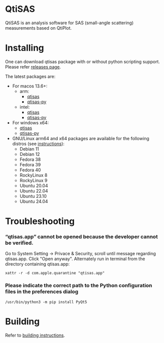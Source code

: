 # QtiSAS

QtiSAS is an analysis software for SAS (small-angle scattering) measurements
based on QtiPlot.

# Installing

One can download qtisas package with or without python scripting support. Please
refer [releases page](https://iffgit.fz-juelich.de/qtisas/qtisas/-/releases).

The latest packages are:

 * For macos 13.6+:
   * arm:
     * [qtisas](https://iffgit.fz-juelich.de/api/v4/projects/1655/packages/generic/qtisas/v0.9.20/qtisas-v0.9.20-arm.dmg)
     * [qtisas-py](https://iffgit.fz-juelich.de/api/v4/projects/1655/packages/generic/qtisas/v0.9.20/qtisas-py-v0.9.20-arm.dmg)
   * intel:
     * [qtisas](https://iffgit.fz-juelich.de/api/v4/projects/1655/packages/generic/qtisas/v0.9.20/qtisas-v0.9.20-intel.dmg)
     * [qtisas-py](https://iffgit.fz-juelich.de/api/v4/projects/1655/packages/generic/qtisas/v0.9.20/qtisas-py-v0.9.20-intel.dmg)
 * For windows x64:
   * [qtisas](https://iffgit.fz-juelich.de/api/v4/projects/1655/packages/generic/qtisas/v0.9.20/qtisas-v0.9.20-x64.exe)
   * [qtisas-py](https://iffgit.fz-juelich.de/api/v4/projects/1655/packages/generic/qtisas/v0.9.20/qtisas-py-v0.9.20-x64.exe)
 * GNU/Linux arm64 and x64 packages are available for the following distros (see [instructions](https://software.opensuse.org//download.html?project=home%3Akholostov&package=qtisas)):
   * Debian 11
   * Debian 12
   * Fedora 38
   * Fedora 39
   * Fedora 40
   * RockyLinux 8
   * RockyLinux 9
   * Ubuntu 20.04
   * Ubuntu 22.04
   * Ubuntu 23.10
   * Ubuntu 24.04

# Troubleshooting

### “qtisas.app” cannot be opened because the developer cannot be verified.

Go to System Setting -> Privace & Security, scroll until message regarding
qtisas.app. Click "Open anyway".
Alternately run in terminal from the directory containing qtisas.app:

    xattr -r -d com.apple.quarantine "qtisas.app"

### Please indicate the correct path to the Python configuration files in the preferences dialog

    /usr/bin/python3 -m pip install PyQt5

# Building

Refer to [building instructions](build.md).
